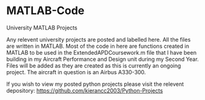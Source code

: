 # MATLAB-Code
University MATLAB Projects



Any relevent university projects are posted and labelled here. All the files are written in MATLAB. Most of the code in here are functions created in MATLAB to be used in the ExtendedAPDCoursework.m file that I have been building in my Aircraft Performance and Design unit during my Second Year. Files will be added as they are created as this is currently an ongoing project. The aircraft in question is an Airbus A330-300.





If you wish to view my posted python projects please visit the relevent depository: https://github.com/kierancc2003/Python-Projects
